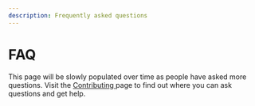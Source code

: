 ```yaml
---
description: Frequently asked questions
---
```


# FAQ

This page will be slowly populated over time as people have asked more questions. Visit the [Contributing ](contributing.md)page to find out where you can ask questions and get help.
